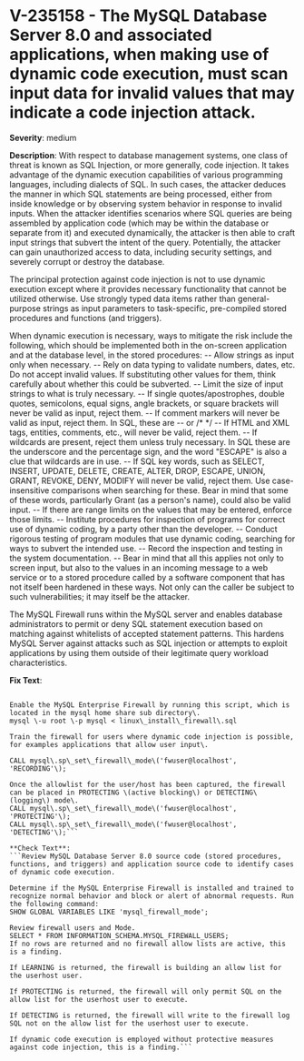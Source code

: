 # V-235158 - The MySQL Database Server 8.0 and associated applications, when making use of dynamic code execution, must scan input data for invalid values that may indicate a code injection attack.

**Severity**: medium

**Description**:
With respect to database management systems, one class of threat is known as SQL Injection, or more generally, code injection. It takes advantage of the dynamic execution capabilities of various programming languages, including dialects of SQL. In such cases, the attacker deduces the manner in which SQL statements are being processed, either from inside knowledge or by observing system behavior in response to invalid inputs. When the attacker identifies scenarios where SQL queries are being assembled by application code (which may be within the database or separate from it) and executed dynamically, the attacker is then able to craft input strings that subvert the intent of the query. Potentially, the attacker can gain unauthorized access to data, including security settings, and severely corrupt or destroy the database.

The principal protection against code injection is not to use dynamic execution except where it provides necessary functionality that cannot be utilized otherwise. Use strongly typed data items rather than general-purpose strings as input parameters to task-specific, pre-compiled stored procedures and functions (and triggers).

When dynamic execution is necessary, ways to mitigate the risk include the following, which should be implemented both in the on-screen application and at the database level, in the stored procedures:
-- Allow strings as input only when necessary. 
-- Rely on data typing to validate numbers, dates, etc. Do not accept invalid values. If substituting other values for them, think carefully about whether this could be subverted.
-- Limit the size of input strings to what is truly necessary.
-- If single quotes/apostrophes, double quotes, semicolons, equal signs, angle brackets, or square brackets will never be valid as input, reject them.
-- If comment markers will never be valid as input, reject them. In SQL, these are -- or /*  */ 
-- If HTML and XML tags, entities, comments, etc., will never be valid, reject them.
-- If wildcards are present, reject them unless truly necessary. In SQL these are the underscore and the percentage sign, and the word "ESCAPE" is also a clue that wildcards are in use.
-- If SQL key words, such as SELECT, INSERT, UPDATE, DELETE, CREATE, ALTER, DROP, ESCAPE, UNION, GRANT, REVOKE, DENY, MODIFY will never be valid, reject them. Use case-insensitive comparisons when    searching for these. Bear in mind that some of these words, particularly Grant (as a person's name), could also be valid input. 
-- If there are range limits on the values that may be entered, enforce those limits.
-- Institute procedures for inspection of programs for correct use of dynamic coding, by a party other than the developer.
-- Conduct rigorous testing of program modules that use dynamic coding, searching for ways to subvert the intended use.
-- Record the inspection and testing in the system documentation.
-- Bear in mind that all this applies not only to screen input, but also to the values in an incoming message to a web service or to a stored procedure called by a software component that has not itself been hardened in these ways. Not only can the caller be subject to such vulnerabilities; it may itself be the attacker.

The MySQL Firewall runs within the MySQL server and enables database administrators to permit or deny SQL statement execution based on matching against whitelists of accepted statement patterns. This hardens MySQL Server against attacks such as SQL injection or attempts to exploit applications by using them outside of their legitimate query workload characteristics.

**Fix Text**:
```Where dynamic code execution is used, modify the code to implement protections against code injection\. 

Enable the MySQL Enterprise Firewall by running this script, which is located in the mysql home share sub directory\.   
mysql \-u root \-p mysql < linux\_install\_firewall\.sql

Train the firewall for users where dynamic code injection is possible, for examples applications that allow user input\.

CALL mysql\.sp\_set\_firewall\_mode\('fwuser@localhost', 'RECORDING'\);

Once the allowlist for the user/host has been captured, the firewall can be placed in PROTECTING \(active blocking\) or DETECTING\(logging\) mode\.
CALL mysql\.sp\_set\_firewall\_mode\('fwuser@localhost', 'PROTECTING'\);
CALL mysql\.sp\_set\_firewall\_mode\('fwuser@localhost', 'DETECTING'\);```

**Check Text**:
```Review MySQL Database Server 8.0 source code (stored procedures, functions, and triggers) and application source code to identify cases of dynamic code execution.

Determine if the MySQL Enterprise Firewall is installed and trained to recognize normal behavior and block or alert of abnormal requests. Run the following command:
SHOW GLOBAL VARIABLES LIKE 'mysql_firewall_mode';

Review firewall users and Mode.
SELECT * FROM INFORMATION_SCHEMA.MYSQL_FIREWALL_USERS;
If no rows are returned and no firewall allow lists are active, this is a finding.

If LEARNING is returned, the firewall is building an allow list for the userhost user.

If PROTECTING is returned, the firewall will only permit SQL on the allow list for the userhost user to execute.

If DETECTING is returned, the firewall will write to the firewall log SQL not on the allow list for the userhost user to execute.
 
If dynamic code execution is employed without protective measures against code injection, this is a finding.```
